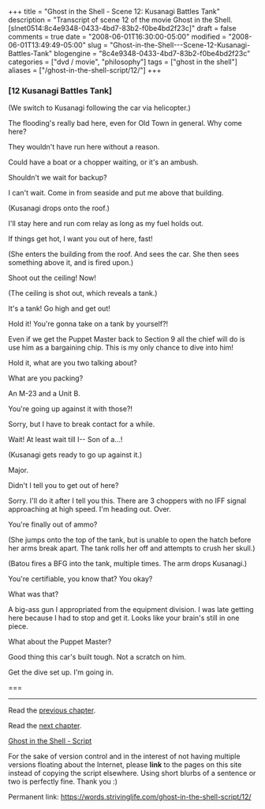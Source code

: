 +++
title = "Ghost in the Shell - Scene 12: Kusanagi Battles Tank"
description = "Transcript of scene 12 of the movie Ghost in the Shell. [slnet0514:8c4e9348-0433-4bd7-83b2-f0be4bd2f23c]"
draft = false
comments = true
date = "2008-06-01T16:30:00-05:00"
modified = "2008-06-01T13:49:49-05:00"
slug = "Ghost-in-the-Shell---Scene-12-Kusanagi-Battles-Tank"
blogengine = "8c4e9348-0433-4bd7-83b2-f0be4bd2f23c"
categories = ["dvd / movie", "philosophy"]
tags = ["ghost in the shell"]
aliases = ["/ghost-in-the-shell-script/12/"]
+++

<h3>[12 Kusanagi Battles Tank]</h3>
<p>
(We switch to Kusanagi following the car via helicopter.) 
</p>
<p>
The flooding&#39;s really bad here, even for Old Town in general. Why come here? 
</p>
<p>
They wouldn&#39;t have run here without a reason. 
</p>
<p>
Could have a boat or a chopper waiting, or it&#39;s an ambush. 
</p>
<p>
Shouldn&#39;t we wait for backup? 
</p>
<p>
I can&#39;t wait. Come in from seaside and put me above that building. 
</p>
<p>
(Kusanagi drops onto the roof.) 
</p>
<p>
I&#39;ll stay here and run com relay as long as my fuel holds out. 
</p>
<p>
If things get hot, I want you out of here, fast! 
</p>
<p>
(She enters the building from the roof. And sees the car. She then sees something above it, and is fired upon.) 
</p>
<p>
Shoot out the ceiling! Now! 
</p>
<p>
(The ceiling is shot out, which reveals a tank.) 
</p>
<p>
It&#39;s a tank! Go high and get out! 
</p>
<p>
Hold it! You&#39;re gonna take on a tank by yourself?! 
</p>
<p>
Even if we get the Puppet Master back to Section 9 all the chief will do is use him as a bargaining chip. This is my only chance to dive into him! 
</p>
<p>
Hold it, what are you two talking about? 
</p>
<p>
What are you packing? 
</p>
<p>
An M-23 and a Unit B. 
</p>
<p>
You&#39;re going up against it with those?! 
</p>
<p>
Sorry, but I have to break contact for a while. 
</p>
<p>
Wait! At least wait till I-- Son of a...! 
</p>
<p>
(Kusanagi gets ready to go up against it.) 
</p>
<p>
Major. 
</p>
<p>
Didn&#39;t I tell you to get out of here? 
</p>
<p>
Sorry. I&#39;ll do it after I tell you this. There are 3 choppers with no IFF signal approaching at high speed. I&#39;m heading out. Over. 
</p>
<p>
You&#39;re finally out of ammo? 
</p>
<p>
(She jumps onto the top of the tank, but is unable to open the hatch before her arms break apart. The tank rolls her off and attempts to crush her skull.) 
</p>
<p>
(Batou fires a BFG into the tank, multiple times. The arm drops Kusanagi.) 
</p>
<p>
You&#39;re certifiable, you know that? You okay? 
</p>
<p>
What was that? 
</p>
<p>
A big-ass gun I appropriated from the equipment division. I was late getting here because I had to stop and get it. Looks like your brain&#39;s still in one piece. 
</p>
<p>
What about the Puppet Master? 
</p>
<p>
Good thing this car&#39;s built tough. Not a scratch on him. 
</p>
<p>
Get the dive set up. I&#39;m going in. 
</p>
<p>
=== 
</p>
<hr />
<p>
Read the <a href="/ghost-in-the-shell-script/11/">previous chapter</a>. 
</p>
<p>
Read the <a href="/ghost-in-the-shell-script/13/">next chapter</a>. 
</p>
<p>
<a href="/ghost-in-the-shell-script/">Ghost in the Shell - Script</a> 
</p>
<div class="tip">
<p>
For the sake of version control and in the interest of not having multiple versions floating about the Internet, please <strong>link</strong> to the pages on this site instead of copying the script elsewhere. Using short blurbs of a sentence or two is perfectly fine. Thank you :) 
</p>
<p>
Permanent link: <a href="/ghost-in-the-shell-script/12/">https://words.strivinglife.com/ghost-in-the-shell-script/12/</a> 
</p>
</div>

